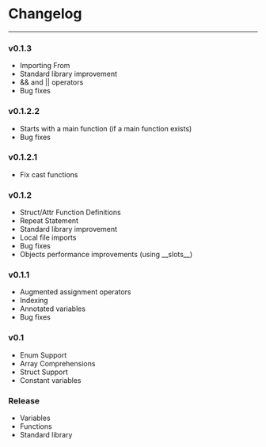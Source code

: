# Changelog
---

### v0.1.3
- Importing From
- Standard library improvement
- && and || operators
- Bug fixes
### v0.1.2.2
- Starts with a main function (if a main function exists)
- Bug fixes
### v0.1.2.1
- Fix cast functions
### v0.1.2
- Struct/Attr Function Definitions
- Repeat Statement
- Standard library improvement
- Local file imports
- Bug fixes
- Objects performance improvements (using \_\_slots\_\_)
### v0.1.1
- Augmented assignment operators
- Indexing
- Annotated variables
- Bug fixes
### v0.1
- Enum Support
- Array Comprehensions
- Struct Support
- Constant variables
### Release
- Variables
- Functions
- Standard library
